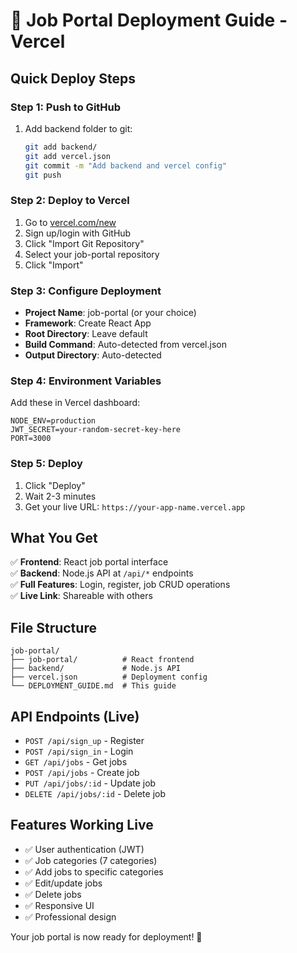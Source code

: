 # 🚀 Job Portal Deployment Guide - Vercel

## Quick Deploy Steps

### Step 1: Push to GitHub
1. Add backend folder to git:
   ```bash
   git add backend/
   git add vercel.json
   git commit -m "Add backend and vercel config"
   git push
   ```

### Step 2: Deploy to Vercel
1. Go to [vercel.com/new](https://vercel.com/new)
2. Sign up/login with GitHub
3. Click "Import Git Repository"
4. Select your job-portal repository
5. Click "Import"

### Step 3: Configure Deployment
- **Project Name**: job-portal (or your choice)
- **Framework**: Create React App
- **Root Directory**: Leave default
- **Build Command**: Auto-detected from vercel.json
- **Output Directory**: Auto-detected

### Step 4: Environment Variables
Add these in Vercel dashboard:
```
NODE_ENV=production
JWT_SECRET=your-random-secret-key-here
PORT=3000
```

### Step 5: Deploy
1. Click "Deploy"
2. Wait 2-3 minutes
3. Get your live URL: `https://your-app-name.vercel.app`

## What You Get
✅ **Frontend**: React job portal interface  
✅ **Backend**: Node.js API at `/api/*` endpoints  
✅ **Full Features**: Login, register, job CRUD operations  
✅ **Live Link**: Shareable with others  

## File Structure
```
job-portal/
├── job-portal/          # React frontend
├── backend/             # Node.js API
├── vercel.json          # Deployment config
└── DEPLOYMENT_GUIDE.md  # This guide
```

## API Endpoints (Live)
- `POST /api/sign_up` - Register
- `POST /api/sign_in` - Login  
- `GET /api/jobs` - Get jobs
- `POST /api/jobs` - Create job
- `PUT /api/jobs/:id` - Update job
- `DELETE /api/jobs/:id` - Delete job

## Features Working Live
- ✅ User authentication (JWT)
- ✅ Job categories (7 categories)
- ✅ Add jobs to specific categories
- ✅ Edit/update jobs
- ✅ Delete jobs
- ✅ Responsive UI
- ✅ Professional design

Your job portal is now ready for deployment! 🎉
